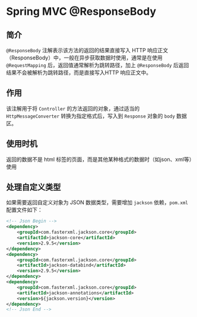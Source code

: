 # Spring MVC @ResponseBody

## 简介

`@ResponseBody` 注解表示该方法的返回的结果直接写入 HTTP 响应正文（ResponseBody）中，一般在异步获取数据时使用，通常是在使用 `@RequestMapping` 后，返回值通常解析为跳转路径，加上 `@ResponseBody` 后返回结果不会被解析为跳转路径，而是直接写入HTTP 响应正文中。

## 作用

该注解用于将 `Controller` 的方法返回的对象，通过适当的 `HttpMessageConverter` 转换为指定格式后，写入到 `Response` 对象的 `body` 数据区。

## 使用时机

返回的数据不是 html 标签的页面，而是其他某种格式的数据时（如json、xml等）使用

## 处理自定义类型

如果需要返回自定义对象为 JSON 数据类型，需要增加 `jackson` 依赖，`pom.xml` 配置文件如下：

```xml
<!-- Json Begin -->
<dependency>
    <groupId>com.fasterxml.jackson.core</groupId>
    <artifactId>jackson-core</artifactId>
    <version>2.9.5</version>
</dependency>
<dependency>
    <groupId>com.fasterxml.jackson.core</groupId>
    <artifactId>jackson-databind</artifactId>
    <version>2.9.5</version>
</dependency>
<dependency>
    <groupId>com.fasterxml.jackson.core</groupId>
    <artifactId>jackson-annotations</artifactId>
    <version>${jackson.version}</version>
</dependency>
<!-- Json End -->
```